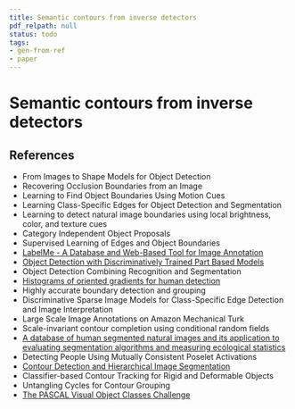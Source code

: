 ```yaml
---
title: Semantic contours from inverse detectors
pdf_relpath: null
status: todo
tags:
- gen-from-ref
- paper
---
```


# Semantic contours from inverse detectors

## References

- From Images to Shape Models for Object Detection
- Recovering Occlusion Boundaries from an Image
- Learning to Find Object Boundaries Using Motion Cues
- Learning Class-Specific Edges for Object Detection and Segmentation
- Learning to detect natural image boundaries using local brightness, color, and texture cues
- Category Independent Object Proposals
- Supervised Learning of Edges and Object Boundaries
- [LabelMe - A Database and Web-Based Tool for Image Annotation](./labelme-a-database-and-web-based-tool-for-image-annotation.md)
- [Object Detection with Discriminatively Trained Part Based Models](./object-detection-with-discriminatively-trained-part-based-models.md)
- Object Detection Combining Recognition and Segmentation
- [Histograms of oriented gradients for human detection](./histograms-of-oriented-gradients-for-human-detection.md)
- Highly accurate boundary detection and grouping
- Discriminative Sparse Image Models for Class-Specific Edge Detection and Image Interpretation
- Large Scale Image Annotations on Amazon Mechanical Turk
- Scale-invariant contour completion using conditional random fields
- [A database of human segmented natural images and its application to evaluating segmentation algorithms and measuring ecological statistics](./a-database-of-human-segmented-natural-images-and-its-application-to-evaluating-segmentation-algorithms-and-measuring-ecological-statistics.md)
- Detecting People Using Mutually Consistent Poselet Activations
- [Contour Detection and Hierarchical Image Segmentation](./contour-detection-and-hierarchical-image-segmentation.md)
- Classifier-based Contour Tracking for Rigid and Deformable Objects
- Untangling Cycles for Contour Grouping
- [The PASCAL Visual Object Classes Challenge](./the-pascal-visual-object-classes-challenge.md)
